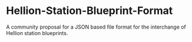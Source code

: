 # Hellion-Station-Blueprint-Format
A community proposal for a JSON based file format for the interchange of Hellion station blueprints.
